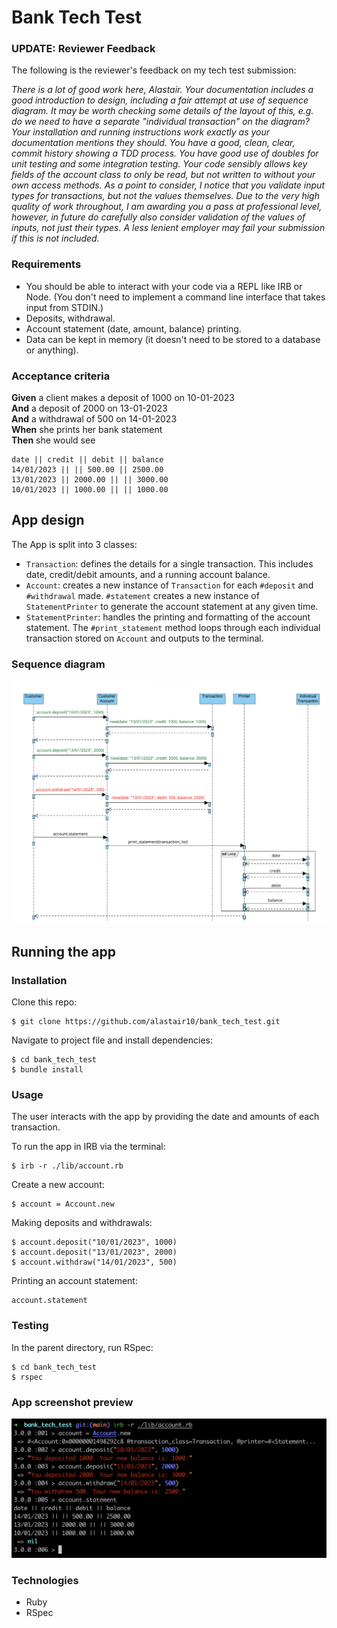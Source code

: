 # Bank Tech Test


### UPDATE: Reviewer Feedback

The following is the reviewer's feedback on my tech test submission:

_There is a lot of good work here, Alastair. Your documentation includes a good introduction to design, including a fair attempt at use of sequence diagram. It may be worth checking some details of the layout of this, e.g. do we need to have a separate "individual transaction" on the diagram?  Your installation and running instructions work exactly as your documentation mentions they should. You have a good, clean, clear, commit history showing a TDD process. You have good use of doubles for unit testing and some integration testing. Your code sensibly allows key fields of the account class to only be read, but not written to without your own access methods. As a point to consider, I notice that you validate input types for transactions, but not the values themselves. Due to the very high quality of work throughout, I am awarding you a pass at professional level, however, in future do carefully also consider validation of the values of inputs, not just their types. A less lenient employer may fail your submission if this is not included._

### Requirements

* You should be able to interact with your code via a REPL like IRB or Node.  (You don't need to implement a command line interface that takes input from STDIN.)
* Deposits, withdrawal.
* Account statement (date, amount, balance) printing.
* Data can be kept in memory (it doesn't need to be stored to a database or anything).

### Acceptance criteria

**Given** a client makes a deposit of 1000 on 10-01-2023  
**And** a deposit of 2000 on 13-01-2023  
**And** a withdrawal of 500 on 14-01-2023  
**When** she prints her bank statement  
**Then** she would see

```
date || credit || debit || balance
14/01/2023 || || 500.00 || 2500.00
13/01/2023 || 2000.00 || || 3000.00
10/01/2023 || 1000.00 || || 1000.00
```
## App design
The App is split into 3 classes: 
- `Transaction`: defines the details for a single transaction. This includes date, credit/debit amounts, and a running account balance. 
- `Account`: creates a new instance of `Transaction` for each `#deposit` and `#withdrawal` made. `#statement` creates a new instance of `StatementPrinter` to generate the account statement at any given time.
- `StatementPrinter`: handles the printing and formatting of the account statement. The `#print_statement` method loops through each individual transaction stored on `Account` and outputs to the terminal. 

### Sequence diagram
![sequence_diagram](resources/sequence_diagram_bank_tech_test.png)

## Running the app

### Installation
Clone this repo:
```
$ git clone https://github.com/alastair10/bank_tech_test.git
```
Navigate to project file and install dependencies:
```
$ cd bank_tech_test
$ bundle install
```

### Usage
The user interacts with the app by providing the date and amounts of each transaction. 

To run the app in IRB via the terminal:
```
$ irb -r ./lib/account.rb
```
Create a new account:
```
$ account = Account.new
```
Making deposits and withdrawals:
```
$ account.deposit("10/01/2023", 1000)
$ account.deposit("13/01/2023", 2000)
$ account.withdraw("14/01/2023", 500)
```
Printing an account statement:
```
account.statement
```

### Testing
In the parent directory, run RSpec:
```
$ cd bank_tech_test
$ rspec
```

### App screenshot preview
![App Preview](resources/terminal_example.png)

### Technologies
- Ruby
- RSpec
